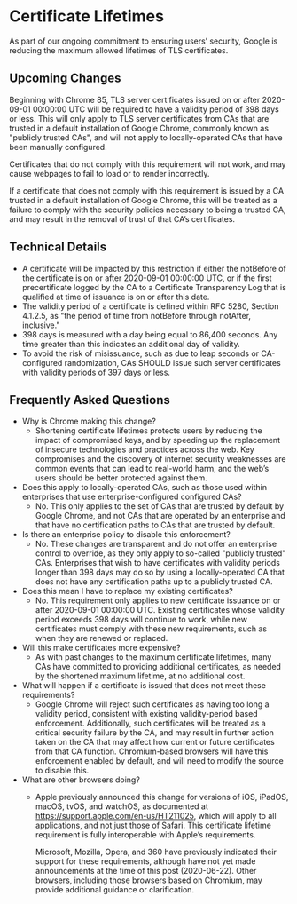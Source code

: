 # Certificate Lifetimes

As part of our ongoing commitment to ensuring users’ security, Google is
reducing the maximum allowed lifetimes of TLS certificates.

## Upcoming Changes

Beginning with Chrome 85, TLS server certificates issued on or after
2020-09-01 00:00:00 UTC will be required to have a validity period of 398 days
or less. This will only apply to TLS server certificates from CAs that are
trusted in a default installation of Google Chrome, commonly known as
"publicly trusted CAs", and will not apply to locally-operated CAs that have
been manually configured.

Certificates that do not comply with this requirement will not work, and may
cause webpages to fail to load or to render incorrectly.

If a certificate that does not comply with this requirement is issued by a CA
trusted in a default installation of Google Chrome, this will be treated as a
failure to comply with the security policies necessary to being a trusted CA,
and may result in the removal of trust of that CA’s certificates.

## Technical Details

* A certificate will be impacted by this restriction if either the notBefore
  of the certificate is on or after 2020-09-01 00:00:00 UTC, or if the first
  precertificate logged by the CA to a Certificate Transparency Log that is
  qualified at time of issuance is on or after this date.
* The validity period of a certificate is defined within RFC 5280, Section
  4.1.2.5, as "the period of time from notBefore through notAfter, inclusive."
* 398 days is measured with a day being equal to 86,400 seconds. Any time
  greater than this indicates an additional day of validity.
* To avoid the risk of misissuance, such as due to leap seconds or
  CA-configured randomization, CAs SHOULD issue such server certificates with
  validity periods of 397 days or less.

## Frequently Asked Questions

* Why is Chrome making this change?
  * Shortening certificate lifetimes protects users by reducing the impact
    of compromised keys, and by speeding up the replacement of insecure
    technologies and practices across the web. Key compromises and the
    discovery of internet security weaknesses are common events that can lead
    to real-world harm, and the web’s users should be better protected against
    them.
* Does this apply to locally-operated CAs, such as those used within
  enterprises that use enterprise-configured configured CAs?
  * No. This only applies to the set of CAs that are trusted by default by
    Google Chrome, and not CAs that are operated by an enterprise and that
    have no certification paths to CAs that are trusted by default.
* Is there an enterprise policy to disable this enforcement?
  * No. These changes are transparent and do not offer an enterprise control
    to override, as they only apply to so-called "publicly trusted" CAs.
    Enterprises that wish to have certificates with validity periods longer
    than 398 days may do so by using a locally-operated CA that does not have
    any certification paths up to a publicly trusted CA.
* Does this mean I have to replace my existing certificates?
  * No. This requirement only applies to new certificate issuance on or after
    2020-09-01 00:00:00 UTC. Existing certificates whose validity period
    exceeds 398 days will continue to work, while new certificates must comply
    with these new requirements, such as when they are renewed or replaced.
* Will this make certificates more expensive?
  * As with past changes to the maximum certificate lifetimes, many CAs have
    committed to providing additional certificates, as needed by the shortened
    maximum lifetime, at no additional cost.
* What will happen if a certificate is issued that does not meet these
  requirements?
  * Google Chrome will reject such certificates as having too long a validity
    period, consistent with existing validity-period based enforcement.
    Additionally, such certificates will be treated as a critical security
    failure by the CA, and may result in further action taken on the CA that
    may affect how current or future certificates from that CA function.
    Chromium-based browsers will have this enforcement enabled by default, and
    will need to modify the source to disable this.
* What are other browsers doing?
  * Apple previously announced this change for versions of iOS, iPadOS, macOS,
    tvOS, and watchOS, as documented at
    https://support.apple.com/en-us/HT211025, which will apply to all
    applications, and not just those of Safari. This certificate lifetime
    requirement is fully interoperable with Apple’s requirements.

    Microsoft, Mozilla, Opera, and 360 have previously indicated their support
    for these requirements, although have not yet made announcements at the
    time of this post (2020-06-22). Other browsers, including those browsers
    based on Chromium, may provide additional guidance or clarification.
